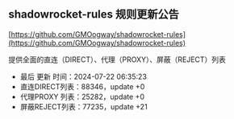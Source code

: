 ## shadowrocket-rules 规则更新公告

[https://github.com/GMOogway/shadowrocket-rules](https://github.com/GMOogway/shadowrocket-rules)

提供全面的直连（DIRECT）、代理（PROXY）、屏蔽（REJECT）列表
- 最后 更新 时间：2024-07-22 06:35:23
- 直连DIRECT列表：88346，update +0
- 代理PROXY 列表：25282，update +0
- 屏蔽REJECT列表：77235，update +21